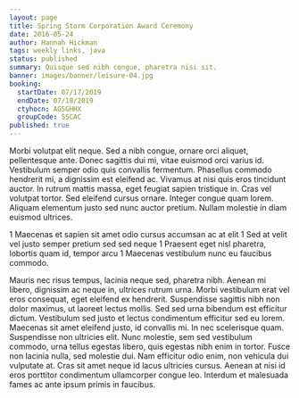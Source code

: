 ```yaml
---
layout: page
title: Spring Storm Corporation Award Ceremony
date: 2016-05-24
author: Hannah Hickman
tags: weekly links, java
status: published
summary: Quisque sed nibh congue, pharetra nisi sit.
banner: images/banner/leisure-04.jpg
booking:
  startDate: 07/17/2019
  endDate: 07/18/2019
  ctyhocn: AGSGHHX
  groupCode: SSCAC
published: true
---
```

Morbi volutpat elit neque. Sed a nibh congue, ornare orci aliquet, pellentesque ante. Donec sagittis dui mi, vitae euismod orci varius id. Vestibulum semper odio quis convallis fermentum. Phasellus commodo hendrerit mi, a dignissim est eleifend ac. Vivamus at nisi quis eros tincidunt auctor. In rutrum mattis massa, eget feugiat sapien tristique in. Cras vel volutpat tortor. Sed eleifend cursus ornare. Integer congue quam lorem. Aliquam elementum justo sed nunc auctor pretium. Nullam molestie in diam euismod ultrices.

1 Maecenas et sapien sit amet odio cursus accumsan ac at elit
1 Sed at velit vel justo semper pretium sed sed neque
1 Praesent eget nisl pharetra, lobortis quam id, tempor arcu
1 Maecenas vestibulum nunc eu faucibus commodo.

Mauris nec risus tempus, lacinia neque sed, pharetra nibh. Aenean mi libero, dignissim ac neque in, ultrices rutrum urna. Morbi vestibulum erat vel eros consequat, eget eleifend ex hendrerit. Suspendisse sagittis nibh non dolor maximus, ut laoreet lectus mollis. Sed sed urna bibendum est efficitur dictum. Vestibulum sed justo et lectus condimentum efficitur sed eu lorem. Maecenas sit amet eleifend justo, id convallis mi. In nec scelerisque quam. Suspendisse non ultricies elit. Nunc molestie, sem sed vestibulum commodo, urna tellus egestas libero, quis egestas nibh enim in tortor. Fusce non lacinia nulla, sed molestie dui. Nam efficitur odio enim, non vehicula dui vulputate at. Cras sit amet neque id lacus ultricies cursus. Aenean at nisi id eros porttitor condimentum ullamcorper congue leo. Interdum et malesuada fames ac ante ipsum primis in faucibus.
